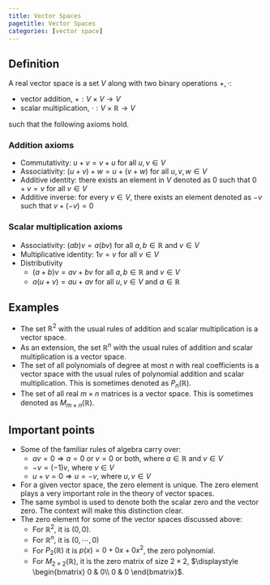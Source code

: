 ```yaml
---
title: Vector Spaces
pagetitle: Vector Spaces
categories: [vector space]
---
```


## Definition

A real vector space is a set $\displaystyle V$ along with two binary operations $\displaystyle +,\cdot$:

- vector addition, $\displaystyle +:V\times V\rightarrow V$ 
- scalar multiplication, $\cdot: V\times \mathbb{R}\rightarrow V$ 

such that the following axioms hold.



### Addition axioms

- Commutativity: $\displaystyle u+v=v+u$ for all $\displaystyle u,v\in V$
- Associativity: $\displaystyle ( u+v) +w=u+( v+w)$ for all $\displaystyle u,v,w\in V$
- Additive identity: there exists an element in $\displaystyle V$ denoted as $\displaystyle 0$ such that $\displaystyle 0+v=v$ for all $\displaystyle v\in V$
- Additive inverse: for every $\displaystyle v\in V$, there exists an element denoted as $\displaystyle -v$ such that $\displaystyle v+( -v) =0$



### Scalar multiplication axioms

- Associativity: $\displaystyle ( ab) v=a( bv)$ for all $\displaystyle a,b\in \mathbb{R}$ and $\displaystyle v\in V$
- Multiplicative identity: $\displaystyle 1v=v$ for all $\displaystyle v\in V$
- Distributivity
  - $\displaystyle ( a+b) v=av+bv$ for all $\displaystyle a,b\in \mathbb{R}$ and $\displaystyle v\in V$
  - $\displaystyle a( u+v) =au+av$ for all $\displaystyle u,v\in V$ and $\displaystyle a\in \mathbb{R}$



## Examples

- The set $\displaystyle \mathbb{R}^{2}$ with the usual rules of addition and scalar multiplication is a vector space.
- As an extension, the set $\displaystyle \mathbb{R}^{n}$ with the usual rules of addition and scalar multiplication is a vector space.
- The set of all polynomials of degree at most $\displaystyle n$ with real coefficients is a vector space with the usual rules of polynomial addition and scalar multiplication. This is sometimes denoted as $\displaystyle P_{n}(\mathbb{R})$.
- The set of all real $\displaystyle m\times n$ matrices is a vector space. This is sometimes denoted as $\displaystyle M_{m\times n}(\mathbb{R})$.



## Important points

- Some of the familiar rules of algebra carry over:
  - $\displaystyle av=0\Longrightarrow a=0$ or $\displaystyle v=0$ or both, where $\displaystyle a\in \mathbb{R}$ and $\displaystyle v\in V$
  - $\displaystyle -v=( -1) v$, where $\displaystyle v\in V$
  - $\displaystyle u+v=0\Longrightarrow u=-v$, where $\displaystyle u,v\in V$
- For a given vector space, the zero element is unique. The zero element plays a very important role in the theory of vector spaces.
- The same symbol is used to denote both the scalar zero and the vector zero. The context will make this distinction clear.
- The zero element for some of the vector spaces discussed above:
  - For $\displaystyle \mathbb{R}^{2}$, it is $\displaystyle ( 0,0)$.
  - For $\displaystyle \mathbb{R}^{n}$, it is $\displaystyle ( 0,\cdots ,0)$
  - For $\displaystyle P_{2}(\mathbb{R})$ it is $\displaystyle p( x) =0+0x+0x^{2}$, the zero polynomial.
  - For $\displaystyle M_{2\times 2}(\mathbb{R})$, it is the zero matrix of size $\displaystyle 2\times 2$, $\displaystyle \begin{bmatrix}
  0 & 0\\
  0 & 0
  \end{bmatrix}$.